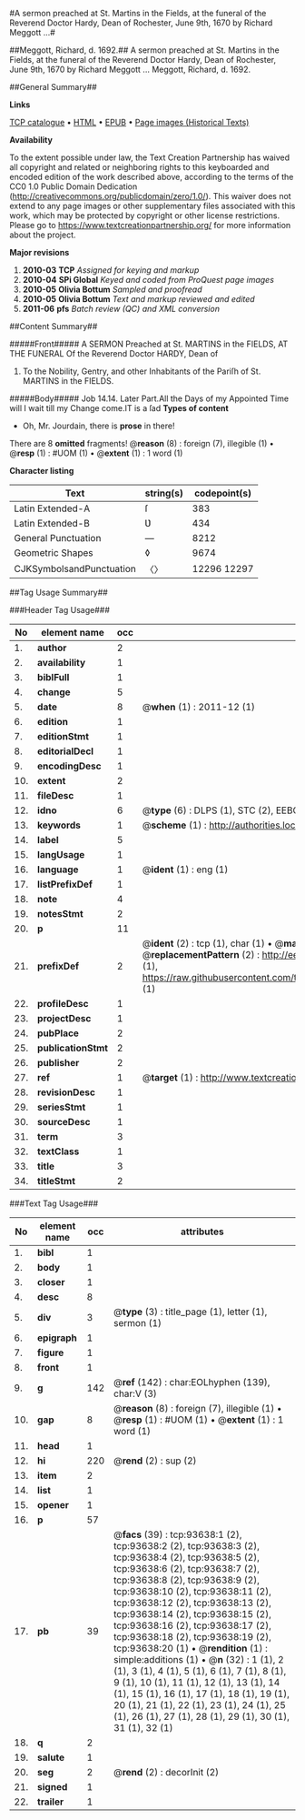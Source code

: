 #A sermon preached at St. Martins in the Fields, at the funeral of the Reverend Doctor Hardy, Dean of Rochester, June 9th, 1670 by Richard Meggott ...#

##Meggott, Richard, d. 1692.##
A sermon preached at St. Martins in the Fields, at the funeral of the Reverend Doctor Hardy, Dean of Rochester, June 9th, 1670 by Richard Meggott ...
Meggott, Richard, d. 1692.

##General Summary##

**Links**

[TCP catalogue](http://www.ota.ox.ac.uk/tcp/)  • 
[HTML](http://tei.it.ox.ac.uk/tcp/Texts-HTML/free/A50/A50543.html)  • 
[EPUB](http://tei.it.ox.ac.uk/tcp/Texts-EPUB/free/A50/A50543.epub) • 
[Page images (Historical Texts)](https://historicaltexts.jisc.ac.uk/eebo-12770162e)

**Availability**

To the extent possible under law, the Text Creation Partnership has waived all copyright and related or neighboring rights to this keyboarded and encoded edition of the work described above, according to the terms of the CC0 1.0 Public Domain Dedication (http://creativecommons.org/publicdomain/zero/1.0/). This waiver does not extend to any page images or other supplementary files associated with this work, which may be protected by copyright or other license restrictions. Please go to https://www.textcreationpartnership.org/ for more information about the project.

**Major revisions**

1. __2010-03__ __TCP__ *Assigned for keying and markup*
1. __2010-04__ __SPi Global__ *Keyed and coded from ProQuest page images*
1. __2010-05__ __Olivia Bottum__ *Sampled and proofread*
1. __2010-05__ __Olivia Bottum__ *Text and markup reviewed and edited*
1. __2011-06__ __pfs__ *Batch review (QC) and XML conversion*

##Content Summary##

#####Front#####
A SERMON Preached at St. MARTINS in the FIELDS, AT THE FUNERAL Of the Reverend Doctor HARDY, Dean of
1. To the Nobility, Gentry, and other Inhabitants of the Pariſh of St. MARTINS in the FIELDS.

#####Body#####
Job 14.14. Later Part.All the Days of my Appointed Time will I wait till my Change come.IT is a ſad 
**Types of content**

  * Oh, Mr. Jourdain, there is **prose** in there!

There are 8 **omitted** fragments! 
 @__reason__ (8) : foreign (7), illegible (1)  •  @__resp__ (1) : #UOM (1)  •  @__extent__ (1) : 1 word (1)

**Character listing**


|Text|string(s)|codepoint(s)|
|---|---|---|
|Latin Extended-A|ſ|383|
|Latin Extended-B|Ʋ|434|
|General Punctuation|—|8212|
|Geometric Shapes|◊|9674|
|CJKSymbolsandPunctuation|〈〉|12296 12297|

##Tag Usage Summary##

###Header Tag Usage###

|No|element name|occ|attributes|
|---|---|---|---|
|1.|__author__|2||
|2.|__availability__|1||
|3.|__biblFull__|1||
|4.|__change__|5||
|5.|__date__|8| @__when__ (1) : 2011-12 (1)|
|6.|__edition__|1||
|7.|__editionStmt__|1||
|8.|__editorialDecl__|1||
|9.|__encodingDesc__|1||
|10.|__extent__|2||
|11.|__fileDesc__|1||
|12.|__idno__|6| @__type__ (6) : DLPS (1), STC (2), EEBO-CITATION (1), OCLC (1), VID (1)|
|13.|__keywords__|1| @__scheme__ (1) : http://authorities.loc.gov/ (1)|
|14.|__label__|5||
|15.|__langUsage__|1||
|16.|__language__|1| @__ident__ (1) : eng (1)|
|17.|__listPrefixDef__|1||
|18.|__note__|4||
|19.|__notesStmt__|2||
|20.|__p__|11||
|21.|__prefixDef__|2| @__ident__ (2) : tcp (1), char (1)  •  @__matchPattern__ (2) : ([0-9\-]+):([0-9IVX]+) (1), (.+) (1)  •  @__replacementPattern__ (2) : http://eebo.chadwyck.com/downloadtiff?vid=$1&page=$2 (1), https://raw.githubusercontent.com/textcreationpartnership/Texts/master/tcpchars.xml#$1 (1)|
|22.|__profileDesc__|1||
|23.|__projectDesc__|1||
|24.|__pubPlace__|2||
|25.|__publicationStmt__|2||
|26.|__publisher__|2||
|27.|__ref__|1| @__target__ (1) : http://www.textcreationpartnership.org/docs/. (1)|
|28.|__revisionDesc__|1||
|29.|__seriesStmt__|1||
|30.|__sourceDesc__|1||
|31.|__term__|3||
|32.|__textClass__|1||
|33.|__title__|3||
|34.|__titleStmt__|2||


###Text Tag Usage###

|No|element name|occ|attributes|
|---|---|---|---|
|1.|__bibl__|1||
|2.|__body__|1||
|3.|__closer__|1||
|4.|__desc__|8||
|5.|__div__|3| @__type__ (3) : title_page (1), letter (1), sermon (1)|
|6.|__epigraph__|1||
|7.|__figure__|1||
|8.|__front__|1||
|9.|__g__|142| @__ref__ (142) : char:EOLhyphen (139), char:V (3)|
|10.|__gap__|8| @__reason__ (8) : foreign (7), illegible (1)  •  @__resp__ (1) : #UOM (1)  •  @__extent__ (1) : 1 word (1)|
|11.|__head__|1||
|12.|__hi__|220| @__rend__ (2) : sup (2)|
|13.|__item__|2||
|14.|__list__|1||
|15.|__opener__|1||
|16.|__p__|57||
|17.|__pb__|39| @__facs__ (39) : tcp:93638:1 (2), tcp:93638:2 (2), tcp:93638:3 (2), tcp:93638:4 (2), tcp:93638:5 (2), tcp:93638:6 (2), tcp:93638:7 (2), tcp:93638:8 (2), tcp:93638:9 (2), tcp:93638:10 (2), tcp:93638:11 (2), tcp:93638:12 (2), tcp:93638:13 (2), tcp:93638:14 (2), tcp:93638:15 (2), tcp:93638:16 (2), tcp:93638:17 (2), tcp:93638:18 (2), tcp:93638:19 (2), tcp:93638:20 (1)  •  @__rendition__ (1) : simple:additions (1)  •  @__n__ (32) : 1 (1), 2 (1), 3 (1), 4 (1), 5 (1), 6 (1), 7 (1), 8 (1), 9 (1), 10 (1), 11 (1), 12 (1), 13 (1), 14 (1), 15 (1), 16 (1), 17 (1), 18 (1), 19 (1), 20 (1), 21 (1), 22 (1), 23 (1), 24 (1), 25 (1), 26 (1), 27 (1), 28 (1), 29 (1), 30 (1), 31 (1), 32 (1)|
|18.|__q__|2||
|19.|__salute__|1||
|20.|__seg__|2| @__rend__ (2) : decorInit (2)|
|21.|__signed__|1||
|22.|__trailer__|1||
